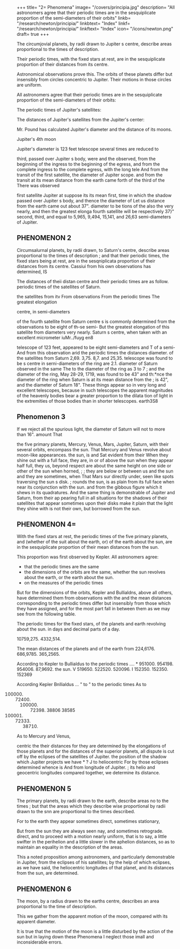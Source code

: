+++
title= "2= Phenomena"
image= "/covers/principia.jpg"
description= "All astronomers agree that their periodic times are in the sesquiplicate proportion of the semi-diameters of their orbits"
linkb= "/research/newton/principia/"
linkbtext= "Index"
linkf= "/research/newton/principia/"
linkftext= "Index"
icon= "/icons/newton.png"
draft= true
+++

The circumjovial planets, by radii drawn to Jupiter s centre, describe areas proportional to the times of description.  

Their periodic times, with the fixed stars at rest, are in the sesquiplicate proportion of their distances from its centre.

Astronomical observations prove this. The orbits of these planets differ but insensibly from circles concentric to Jupiter. Their motions in those circles are uniform.

All astronomers agree that their periodic times are in the sesquiplicate proportion of the semi-diameters of their orbits:

The periodic times of Jupiter's satellites:


The distances of Jupiter's satellites from the Jupiter's center:



Mr. Pound has calculated Jupiter's diameter and the distance of its moons. 

Jupiter's 4th moon 

Jupiter's diameter is 123 feet telescope several times are reduced to 

third, passed over Jupiter s body, were
and the
observed, from the beginning of the ingress to the beginning of the egress,
and from the complete ingress to the complete egress, with the long tele
And from the transit of the first satellite, the diameter of Jupiter
scope.
and from the transit
at its mean distance from the earth came forth of the third
of the
There was observed

first satellite
Jupiter at
suppose
its
its
mean
first,
time in which the shadow
passed over Jupiter s body, and thence the diameter of
Let us
distance from the earth came out about 37&quot;.
diameter to be
tions of the
also the
very nearly, and then the greatest elonga
fourth satellite will be respectively
37}&quot;
second, third, and
equal to 5,965, 9,494, 15,141, and 26,63 semi-diameters of Jupiter.


## PHENOMENON 2

Circumsalurnal planets, by radii drawn, to Saturn's centre, describe areas proportional to the times of description ; and that their
periodic times, the fixed stars being at rest, are in the sesqniplicata
proportion uf their distances
from
its centre.
Cassiui from his own observations has determined,
IS

The distances of
theii distan
centre and their periodic times are as follow.
periodic times of the satellites of Saturn.

the satellites from
itv
From observations
From the periodic times
The greatest elongation

centre, in
semi-diameters

of the fourth satellite from Saturn
centre
s
is
commonly determined from the observations to be eight of th-se semi-
But the greatest elongation of this satellite from
diameters very nearly.
Saturn s centre, when taken with an excellent micrometer iuMr../fuyg en8

telescope of 123 feet, appeared to be eight semi-diameters and T of a semi-
And from this observation arid the periodic times the distances
diameter.
of the satellites from Saturn
2,69. 3,75. 8,7. and 25,35.
telescope was found to be
s
centre in serni-diameters of the ring are 2.1.
diameter of Saturn observed in the same
The
to the
diameter of the ring as 3 to 7
;
and the
diameter of the ring, May 28-29, 1719, was found to be 43&quot; and th:*nce
the diameter of the ring when Saturn is at its mean distance from the
;
is 42&quot;, and the diameter of Saturn 18&quot;.
These things appear so in
very long and excellent telescopes, because in such telescopes the apparent
magnitudes of the heavenly bodies bear a greater proportion to the dilata
tion of light in the extremities of those bodies than in shorter telescopes.
earth3S8


## Phenomenon 3

If we reject all the spurious light, the diameter of Saturn will not to more than 16&quot;.
amount
That

the five primary planets, Mercury, Venus, Mars, Jupiter, Saturn, with their several orbits, encompass the sun.
That Mercury and Venus revolve about moon-like appearances.
the sun,
is
and Sat
evident from their
When
they shine out with a full face, they are, in
or
of
above
the
sun when they appear half full, they
us, beyond
respect
are about the same height on one side or other of the sun when horned,
;
;
they are below or between us and the sun and they are sometimes, when
That Mars sur
directly under, seen like spots traversing the sun s disk.
;
rounds the sun, is as plain from its full face when near its conjunction with
the sun. and from the gibbous figure which it shews in its quadratures.
And the same thing is demonstrable of Jupiter and Saturn, from their ap
pearing full in all situations for the shadows of their satellites that appear
sometimes upon their disks make it plain that the light they shine with is
not their own, but borrowed from the sun.


## PHENOMENON 4= 

With the fixed stars at rest, the periodic times of the five primary planets, and (whether of the suit about the earth, or) of the earth about the sun, are in the sesquiplicate proportion of their mean distances from the sun.

This proportion was first observed by Kepler. All astronomers agree:
- that the periodic times are the same
- the dimensions of the orbits are the same, whether the sun revolves about the earth, or the earth about the sun.
- on the measures of the periodic times

But for the dimensions of the orbits, Kepler and Bullialdns, above all others, have determined them from observations with the and the mean distances corresponding to the periodic times differ but insensibly from those which they have assigned, and for the most part fall in between them as we may see from the following table.

The periodic times for the fixed stars, of the planets and earth revolving about the sun. in days and decimal parts of a day. 

10759,275.
4332,514.

The mean distances of the planets and of the earth from
224,6176.
686,9785. 365,2565.

According to Kepler
to Bullialdus
to the periodic times
....
*
951000.
954198.
954006.
87,9692.
the sun.
V
519650.
522520.
520096.
I
152350.
152350.
152369

According Kepler
Bnllialdus
...
&quot; to
&quot; to the periodic times
As
to

100000. 72400. 100000. 72398. 38806
38585
100000. 72333. 38710.

As to Mercury and Venus,

centric
the
their distances
for they are determined
by the elongations of those planets
and for the distances of the superior planets, all dispute is
cut off by the eclipses of the satellites of Jupiter.
the position of the shadow which Jupiter projects
we have
*
?
J
to
heliocentric
For by those eclipses
determined whence
is
And from
longitude of Jupiter.
;
its
helio
and geocentric longitudes compared together, we determine
its
distance.

## PHENOMENON 5

The primary planets, by radii drawn to the earth, describe areas no to the times ; but that the areas which they describe wise proportional by radii drawn to  the snn are proportional  to the times described.

For to the earth they appear sometimes direct, sometimes stationary,

But from the sun they are always seen nay, and sometimes retrograde. direct, and to proceed with a motion nearly uniform, that is to say, a little swifter in the perihelion and a little slower in the aphelion distances, so as
to maintain an equality in the description of the areas.

This a noted proposition among astronomers, and particularly demonstrable in Jupiter,
from the eclipses of his satellites; by the help of which eclipses, as we have
said, the heliocentric longitudes of that planet, and its distances from the
sun, are determined.

## PHENOMENON 6

The moon, by a radius drawn to the earths centre, describes an area proportional to the time of description.

This we gather from the apparent motion of the moon, compared with its apparent diameter.

It is true that the motion of the moon is a little disturbed by the action of the sun but in laying down these Phenomena I neglect those imall and inconsiderable errors.



